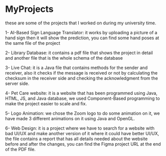 # MyProjects
these are some of the projects that I worked on during my university time.


1- AI-Based Sign Language Translator: it works by uploading a picture of a hand sign then it will show the prediction, you can find some hand poses at the same file of the project

2- Library Database: it contains a pdf file that shows the project in detail and another file that is the whole schema of the database

3- Live Chat: it is a Java file that contains methods for the sender and receiver, also it checks if the message is received or not by calculating the checksum in the receiver side and checking the acknowledgment from the server side.

4- Pet Care website: it is a website that has been programmed using Java, HTML, JS, and Java database, we used Component-Based programming to make the project easier to scale and fix. 

5- Logo Animation: we chose the Zoom logo to do some animation on it, we have made 3 different animations on it using Java and OpenGL.

6- Web Design: it is a project where we have to search for a website with bad UI/UX and make another version of it where it could have better UI/UX, the file contains a report that has all details needed about the website before and after the changes, you can find the Figma project URL at the end of the PDF file.
